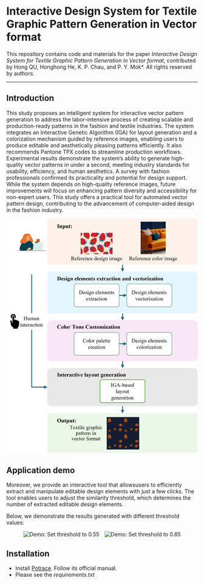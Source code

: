 # Interactive Design System for Textile Graphic Pattern Generation in Vector format
This repository contains code and materials for the paper _Interactive Design System for Textile Graphic Pattern Generation in Vector format_, contributed by Hong QU, Honghong He, K. P. Chau, and P. Y. Mok*. All rights reserved by authors.

-----
## Introduction
This study proposes an intelligent system for interactive vector pattern generation to address the labor-intensive process of creating scalable and production-ready patterns in the fashion and textile industries. The system integrates an Interactive Genetic Algorithm (IGA) for layout generation and a colorization mechanism guided by reference images, enabling users to produce editable and aesthetically pleasing patterns efficiently. It also recommends Pantone TPX codes to streamline production workflows. Experimental results demonstrate the system’s ability to generate high-quality vector patterns in under a second, meeting industry standards for usability, efficiency, and human aesthetics. A survey with fashion professionals confirmed its practicality and potential for design support. While the system depends on high-quality reference images, future improvements will focus on enhancing pattern diversity and accessibility for non-expert users. This study offers a practical tool for automated vector pattern design, contributing to the advancement of computer-aided design in the fashion industry.

![The method pipeline.](assets/framework.png)

## Application demo
Moreover, we provide an interactive tool that allowsusers to efficiently extract and manipulate editable design elements with just a few clicks. The tool enables users to adjust the similarity threshold, which determines the number of extracted editable design elements.

Below, we demonstrate the results generated with different threshold values:

<p align="center">
  <img src="assets/thhre_1.gif" alt="Demo: Set threshold to 0.55" style="height: 260px; margin-right: 10px;" />
  <img src="assets/thhre_4.gif" alt="Demo: Set threshold to 0.85" style="height: 260px;" />
</p>


## Installation
- Install [Potrace](https://potrace.sourceforge.net/). Follow its official manual.
- Please see the _requirements.txt_
  
